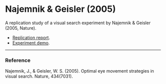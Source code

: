 # Najemnik & Geisler (2005)

A replication study of a visual search experiment by Najemnik & Geisler (2005, Nature). 

+ [Replication report](https://rpubs.com/hwgu/najemnik2005).
+ [Experiment demo](https://hyunwoogu.github.io/exp/visual_search).

---
### Reference

Najemnik, J., & Geisler, W. S. (2005). Optimal eye movement strategies in visual search. Nature, 434(7031).